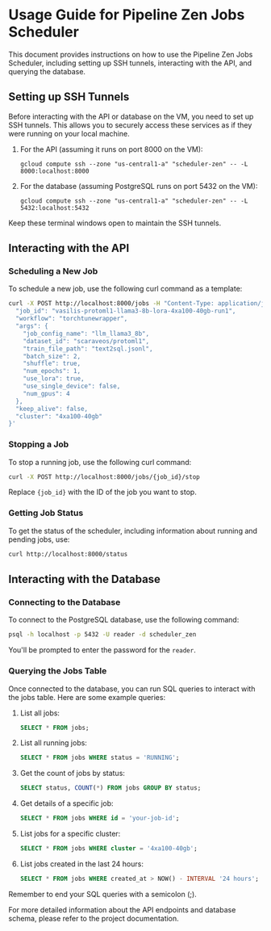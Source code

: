 # Usage Guide for Pipeline Zen Jobs Scheduler

This document provides instructions on how to use the Pipeline Zen Jobs Scheduler, including setting up SSH tunnels, interacting with the API, and querying the database.

## Setting up SSH Tunnels

Before interacting with the API or database on the VM, you need to set up SSH tunnels. This allows you to securely access these services as if they were running on your local machine.

1. For the API (assuming it runs on port 8000 on the VM):
   ```
   gcloud compute ssh --zone "us-central1-a" "scheduler-zen" -- -L 8000:localhost:8000
   ```

2. For the database (assuming PostgreSQL runs on port 5432 on the VM):
   ```
   gcloud compute ssh --zone "us-central1-a" "scheduler-zen" -- -L 5432:localhost:5432
   ```

Keep these terminal windows open to maintain the SSH tunnels.

## Interacting with the API

### Scheduling a New Job

To schedule a new job, use the following curl command as a template:

```bash
curl -X POST http://localhost:8000/jobs -H "Content-Type: application/json" -d '{
  "job_id": "vasilis-protoml1-llama3-8b-lora-4xa100-40gb-run1",  
  "workflow": "torchtunewrapper",
  "args": {
    "job_config_name": "llm_llama3_8b",
    "dataset_id": "scaraveos/protoml1",
    "train_file_path": "text2sql.jsonl",
    "batch_size": 2,
    "shuffle": true,
    "num_epochs": 1,
    "use_lora": true, 
    "use_single_device": false,
    "num_gpus": 4 
  },
  "keep_alive": false,
  "cluster": "4xa100-40gb" 
}'
```

### Stopping a Job

To stop a running job, use the following curl command:

```bash
curl -X POST http://localhost:8000/jobs/{job_id}/stop
```

Replace `{job_id}` with the ID of the job you want to stop.

### Getting Job Status

To get the status of the scheduler, including information about running and pending jobs, use:

```bash
curl http://localhost:8000/status
```

## Interacting with the Database

### Connecting to the Database

To connect to the PostgreSQL database, use the following command:

```bash
psql -h localhost -p 5432 -U reader -d scheduler_zen
```

You'll be prompted to enter the password for the `reader`.

### Querying the Jobs Table

Once connected to the database, you can run SQL queries to interact with the jobs table. Here are some example queries:

1. List all jobs:
   ```sql
   SELECT * FROM jobs;
   ```

2. List all running jobs:
   ```sql
   SELECT * FROM jobs WHERE status = 'RUNNING';
   ```

3. Get the count of jobs by status:
   ```sql
   SELECT status, COUNT(*) FROM jobs GROUP BY status;
   ```

4. Get details of a specific job:
   ```sql
   SELECT * FROM jobs WHERE id = 'your-job-id';
   ```

5. List jobs for a specific cluster:
   ```sql
   SELECT * FROM jobs WHERE cluster = '4xa100-40gb';
   ```

6. List jobs created in the last 24 hours:
   ```sql
   SELECT * FROM jobs WHERE created_at > NOW() - INTERVAL '24 hours';
   ```

Remember to end your SQL queries with a semicolon (;).

For more detailed information about the API endpoints and database schema, please refer to the project documentation.